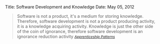 Title: Software Development and Knowledge
Date: May 05, 2012

> Software is not a product, it's a medium for storing knowledge. Therefore, software development is not a product producing activity, it is a knowledge acquiring activity. Knowledge is just the other side of the coin of ignorance, therefore software development is an ignorance reduction activity
<small><cite>[Apprenticeship Patterns][1]</cite></small>

[1]: http://www.amazon.com/Apprenticeship-Patterns-Guidance-Aspiring-Craftsman/dp/0596518382/ref=sr_1_1?ie=UTF8&qid=1336527393&sr=8-1
